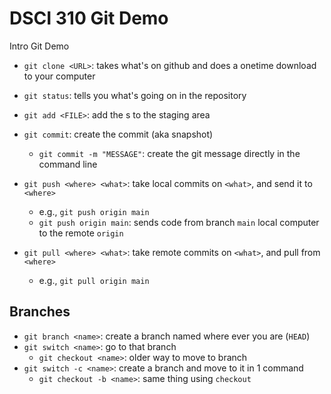 # DSCI 310 Git Demo

Intro Git Demo

- `git clone <URL>`: takes what's on github and does a onetime download to your computer
- `git status`: tells you what's going on in the repository
- `git add <FILE>`: add the <FILE>s to the staging area
- `git commit`: create the commit (aka snapshot)
  - `git commit -m "MESSAGE"`: create the git message directly in the command line

- `git push <where> <what>`: take local commits on `<what>`, and send it to `<where>`
  - e.g., `git push origin main`
  - `git push origin main`: sends code from branch `main` local computer to the remote `origin`
- `git pull <where> <what>`: take remote commits on `<what>`, and pull from `<where>`
  - e.g., `git pull origin main`

## Branches

- `git branch <name>`: create a branch named <branch> where ever you are (`HEAD`)
- `git switch <name>`: go to that branch
  - `git checkout <name>`: older way to move to branch
- `git switch -c <name>`: create a branch and move to it in 1 command
  - `git checkout -b <name>`: same thing using `checkout`
